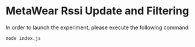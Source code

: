 # MetaWear Rssi Update and Filtering

In order to launch the experiment, please execute the following command

`node index.js`